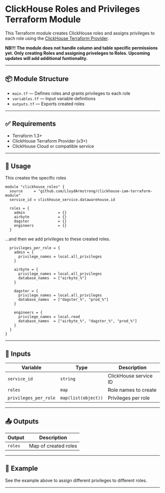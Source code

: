 
# ClickHouse Roles and Privileges Terraform Module

This Terraform module creates ClickHouse roles and assigns privileges to each role using the [ClickHouse Terraform Provider](https://registry.terraform.io/providers/ClickHouse/clickhouse/latest).

**NB!!! The module does not handle column and table specific permissions yet. Only creating Roles and assigning priveleges to Roles. Upcoming updates will add additional funtionality.**

---

## 📦 Module Structure

- `main.tf` — Defines roles and grants privileges to each role
- `variables.tf` — Input variable definitions
- `outputs.tf` — Exports created roles

---

## ✅ Requirements

- Terraform 1.3+
- ClickHouse Terraform Provider (v3+)
- ClickHouse Cloud or compatible service

---

## 🔧 Usage

This creates the specific roles

```hcl
module "clickhouse_roles" {
  source     = "github.com/LloydArmstrong/clickhouse-iam-terraform-module"
  service_id = clickhouse_service.datawarehouse.id

  roles = {
    admin               = {}
    airbyte             = {}
    dagster             = {}
    engineers           = {}
  }
```

...and then we add privileges to these created roles.

```hcl
  privileges_per_role = {
    admin = {
      privilege_names = local.all_privileges
    }
    
    airbyte = {
      privilege_names = local.all_privileges
      database_names  = ["airbyte_%"]
    }

    dagster = {
      privilege_names = local.all_privileges
      database_names  = ["dagster_%", "prod_%"]
    }

    engineers = {
      privilege_names = local.read
      database_names  = ["airbyte_%", "dagster_%", "prod_%"]
    }
  }
}
```

---

## 🔑 Inputs

| Variable             | Type     | Description                       |
|----------------------|----------|-----------------------------------|
| `service_id`         | `string` | ClickHouse service ID             |
| `roles`              | `map`    | Role names to create              |
| `privileges_per_role`| `map(list(object))` | Privileges per role    |

---

## 📤 Outputs

| Output   | Description              |
|----------|--------------------------|
| `roles`  | Map of created roles     |

---

## 🧪 Example

See the example above to assign different privileges to different roles.

---